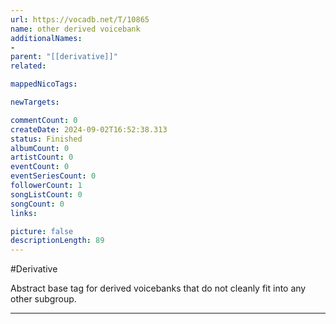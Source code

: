 ```yaml
---
url: https://vocadb.net/T/10865
name: other derived voicebank
additionalNames: 
- 
parent: "[[derivative]]"
related:

mappedNicoTags:

newTargets:

commentCount: 0
createDate: 2024-09-02T16:52:38.313
status: Finished
albumCount: 0
artistCount: 0
eventCount: 0
eventSeriesCount: 0
followerCount: 1
songListCount: 0
songCount: 0
links: 

picture: false
descriptionLength: 89
---
```


#Derivative

Abstract base tag for derived voicebanks that do not cleanly fit into any other subgroup.

---

